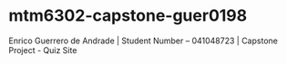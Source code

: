 # mtm6302-capstone-guer0198
Enrico Guerrero de Andrade | 
Student Number – 041048723 |
Capstone Project - Quiz Site